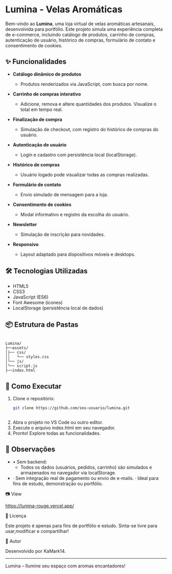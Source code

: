 # Lumina - Velas Aromáticas

Bem-vindo ao **Lumina**, uma loja virtual de velas aromáticas artesanais, desenvolvida para portfólio. Este projeto simula uma experiência completa de e-commerce, incluindo catálogo de produtos, carrinho de compras, autenticação de usuário, histórico de compras, formulário de contato e consentimento de cookies.

## ✨ Funcionalidades

- **Catálogo dinâmico de produtos**
  - Produtos renderizados via JavaScript, com busca por nome.

- **Carrinho de compras interativo**
  - Adicione, remova e altere quantidades dos produtos. Visualize o total em tempo real.

- **Finalização de compra**
  - Simulação de checkout, com registro do histórico de compras do usuário.

- **Autenticação de usuário**
  - Login e cadastro com persistência local (localStorage).

- **Histórico de compras**
  - Usuário logado pode visualizar todas as compras realizadas.

- **Formulário de contato**
  - Envio simulado de mensagem para a loja.

- **Consentimento de cookies**
  - Modal informativo e registro da escolha do usuário.

- **Newsletter**
  - Simulação de inscrição para novidades.

- **Responsivo**
  - Layout adaptado para dispositivos móveis e desktops.

## 🛠️ Tecnologias Utilizadas

- HTML5
- CSS3
- JavaScript (ES6)
- Font Awesome (ícones)
- LocalStorage (persistência local de dados)

## 📦 Estrutura de Pastas


```

Lumina/
├──assets/
│├── css/
││   └── styles.css
│└── js/
│└── script.js
├──index.html

```

## 🚀 Como Executar

1. Clone o repositório:
   ```bash
   git clone https://github.com/seu-usuario/lumina.git



1. Abra o projeto no VS Code ou outro editor.
2. Execute o arquivo index.html em seu navegador.
3. Pronto! Explore todas as funcionalidades.

## 📝 Observações

- • Sem backend:
   - Todos os dados (usuários, pedidos, carrinho) são simulados e armazenados no navegador via localStorage.
- · Sem integração real de pagamento ou envio de e-mails.
· Ideal para fins de estudo, demonstração ou portfólio.

📷 View

https://lumina-rouge.vercel.app/

📄 Licença

Este projeto é apenas para fins de portfólio e estudo.
Sinta-se livre para usar,modificar e compartilhar!

👤 Autor

Desenvolvido por KaMark14.

---

Lumina – Ilumine seu espaço com aromas encantadores!


